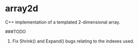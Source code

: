 # array2d
C++ implementation of a templated 2-dimensional array.

###TODO
1. Fix Shrink() and Expand() bugs relating to the indexes used.
